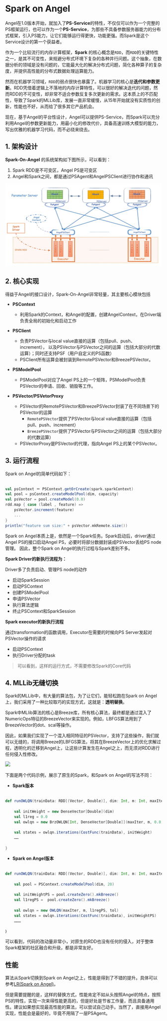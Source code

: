 # Spark on Angel

Angel在1.0版本开始，就加入了**PS-Service**的特性，不仅仅可以作为一个完整的PS框架运行，也可以作为一个**PS-Service**，为那些不具备参数服务器能力的分布式框架，引入PS能力，让它们能够运行得更快，功能更强。而Spark是这个Service设计的第一个获益者。


作为一个比较流行的内存计算框架，**Spark** 的核心概念是`RDD`，而`RDD`的关键特性之一，是其不可变性，来规避分布式环境下复杂的各种并行问题。这个抽象，在数据分析的领域是没有问题的，它能最大化的解决分布式问题，简化各种算子的复杂度，并提供高性能的分布式数据处理运算能力。

然而在机器学习领域，`RDD`的弱点很快也暴露了。机器学习的核心是**迭代和参数更新**。RDD凭借着逻辑上不落地的内存计算特性，可以很好的解决迭代的问题，然而RDD的不可变性，却非常不适合参数反复多次更新的需求。这本质上的不匹配性，导致了Spark的MLLib库，发展一直非常缓慢，从15年开始就没有实质性的创新，性能也不好，从而给了很多其它产品机会。

现在，基于Angel的平台性设计，Angel可以提供PS-Service，而Spark可以充分利用Angel的参数更新能力，用最小化的修改代价，具备高速训练大模型的能力，写出优雅的机器学习代码，而不必绕来绕去。

## 1. 架构设计

**Spark-On-Angel** 的系统架构如下图所示，可以看到：

1. Spark RDD是不可变区，Angel PS是可变区
2. Angel和Spark之间，都是通过PSAgent和AngelPSClient进行协作和通讯

![](../img/spark_on_angel_architecture.png)

## 2. 核心实现

得益于Angel的接口设计，Spark-On-Angel非常轻量，其主要核心模块包括

* **PSContext**
	* 利用Spark的Context，和Angel的配置，创建AngelContext，在Driver端负责全局的初始化和启动工作

* **PSClient**
	* 负责PSVector与local value直接的运算（包括pull、push、increment）， 以及PSVector与PSVector之间的运算（包括大部分的代数运算）；同时还支持PSF（用户自定义的PS函数）
	* PSClient所有运算会被封装到RemotePSVector和BreezePSVector。

* **PSModelPool**
	* PSModelPool对应了Angel PS上的一个矩阵，PSModelPool负责PSVector的申请、回收、销毁等工作。

* **PSVector/PSVetorProxy**
	* PSVector的RemotePSVector和BreezePSVector封装了在不同场景下的PSVector的运算
		* `RemotePSVector`提供了PSVector与local value直接的运算（包括pull、push、increment）
		* `BreezePSVector`提供了PSVector与PSVector之间的运算（包括大部分的代数运算）
	* PSVectorProxy是PSVector的代理，指向Angel PS上的某个PSVector。



## 3. 运行流程

Spark on Angel的简单代码如下：

```Scala

val psContext ＝ PSContext.getOrCreate(spark.sparkContext)
val pool = psContext.createModelPool(dim, capacity)
val psVector = pool.createModel(0.0)
rdd.map { case (label , feature) =>
  	psVector.increment(feature)
  	...
}
println("feature sum size:" + psVector.mkRemote.size())
```

Spark on Angel本质上是，依然是一个Spark任务。Spark启动后，driver通过Angel PS的接口启动Angel PS，必要时将部分数据封装成PSVector丢给PS node管理。 因此，整个Spark on Angel的执行过程与Spark差别不多。

**Spark Driver的新执行流程为：**

Driver多了负责启动、管理PS node的动作

- 启动SparkSession
- 启动PSContext
- 创建PSModelPool
- 申请PSVector
- 执行算法逻辑
- 终止PSContext和SparkSession

**Spark executor的新执行流程**

通过transformation的函数调用，Executor在需要的时候向PS Server发起对PSVector操作的请求

- 启动PSContext
- 执行Driver分配的task

> 可以看到，这样的运行方式，不需要修改Spark的Core代码

## 4. MLLib无缝切换

Spark的MLLib中，有大量的算法包，为了让它们，能轻松跑在Spark on Angel上，我们采用了一种比较取巧的实现方式，这就是：**透明替换**。

Spark中MLlib算法的核心是Breeze库，所有核心算法，最终都是通过混入了NumericOps特征的BreezeVector来实现的。例如，LBFGS算法用到了BreezeVector的dot、scal等操作。

因此，如果我们实现了一个混入相同特征的PSVector，支持了这些操作，我们就可以无缝的，将调用Breeze的LBFGS算法，将其在BreezeVector上的优化求解过程，透明化的迁移到Angel上，让这些计算发生在Angel之上，而无须对RDD进行任何侵入性修改。

![](../img/spark_on_angel_vector.png)


下面是两个代码示例，展示了原生的Spark，和Spark on Angel的写法不同：

* **Spark版本**

```Scala

def runOWLQN(trainData: RDD[(Vector, Double)], dim: Int, m: Int, maxIter: Int): Unit = {

    val initWeight = new DenseVector[Double](dim)
    val l1reg = 0.0
    val owlqn = new BrzOWLQN[Int, DenseVector[Double]](maxIter, m, 0.0, 1e-5)

    val states = owlqn.iterations(CostFunc(trainData), initWeight)
    ……

}
```

* **Spark on Angel版本**

```Scala

def runOWLQN(trainData: RDD[(Vector, Double)], dim: Int, m: Int, maxIter: Int): Unit = {

    val pool = PSContext.createModelPool(dim, 20)

    val initWeightPS = pool.createZero().mkBreeze()
    val l1regPS =  pool.createZero().mkBreeze()

    val owlqn = new OWLQN(maxIter, m, l1regPS, tol)
    val states = owlqn.iterations(CostFunc(trainData), initWeightPS)
    ………

｝
```

可以看到，代码的改动量非常小，对原生的RDD也没有任何的侵入，对于整体Spark框架的社区融合和升级，都是非常友好。

## 性能

算法从Spark切换到Spark on Angel之上，性能是得到了不错的提升。具体可以参考[LR(Spark on Angel)](../algo/spark_on_angel_optimizer.md)。 

但是需要提醒的是，这样的替换方式，性能肯定不如从头按照Angel的特点，按照PS的特性，实现一次来得性能更高的，但是好处是节省工作量，而且具备通用性。建议如果想实现最高性能的算法，可以尝试自己动手。当然了，直接用Angel实现，性能会是最好的，毕竟不用隔了一层PSAgent。
